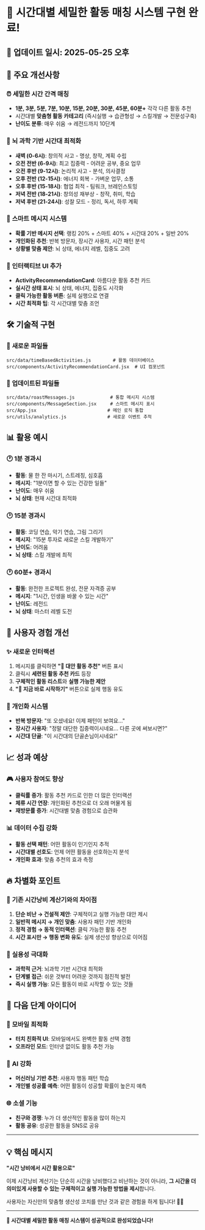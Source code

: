 # 🎯 시간대별 세밀한 활동 매칭 시스템 구현 완료!

## 📅 업데이트 일시: 2025-05-25 오후

## 🚀 주요 개선사항

### ⏰ **세밀한 시간 간격 매칭**
- **1분, 3분, 5분, 7분, 10분, 15분, 20분, 30분, 45분, 60분+** 각각 다른 활동 추천
- 시간대별 **맞춤형 활동 카테고리** (즉시실행 → 습관형성 → 스킬개발 → 전문성구축)
- **난이도 분류**: 매우 쉬움 → 레전드까지 10단계

### 🧠 **뇌 과학 기반 시간대 최적화**
- **새벽 (0-6시)**: 창의적 사고 - 명상, 창작, 계획 수립
- **오전 전반 (6-9시)**: 최고 집중력 - 어려운 공부, 중요 업무
- **오전 후반 (9-12시)**: 논리적 사고 - 분석, 의사결정
- **오후 전반 (12-15시)**: 에너지 회복 - 가벼운 업무, 소통
- **오후 후반 (15-18시)**: 협업 최적 - 팀워크, 브레인스토밍
- **저녁 전반 (18-21시)**: 창의성 재부상 - 창작, 취미, 학습
- **저녁 후반 (21-24시)**: 성찰 모드 - 정리, 독서, 하루 계획

### 🎨 **스마트 메시지 시스템**
- **확률 기반 메시지 선택**: 랭킹 20% + 스마트 40% + 시간대 20% + 일반 20%
- **개인화된 추천**: 반복 방문자, 장시간 사용자, 시간 패턴 분석
- **상황별 맞춤 제안**: 뇌 상태, 에너지 레벨, 집중도 고려

### 📱 **인터랙티브 UI 추가**
- **ActivityRecommendationCard**: 아름다운 활동 추천 카드
- **실시간 상태 표시**: 뇌 상태, 에너지, 집중도 시각화
- **클릭 가능한 활동 버튼**: 실제 실행으로 연결
- **시간 최적화 팁**: 각 시간대별 맞춤 조언

## 🛠️ **기술적 구현**

### 📂 **새로운 파일들**
```
src/data/timeBasedActivities.js        # 활동 데이터베이스
src/components/ActivityRecommendationCard.jsx  # UI 컴포넌트
```

### 🔧 **업데이트된 파일들**
```
src/data/roastMessages.js             # 통합 메시지 시스템
src/components/MessageSection.jsx     # 스마트 메시지 표시
src/App.jsx                          # 메인 로직 통합
src/utils/analytics.js               # 새로운 이벤트 추적
```

## 📊 **활용 예시**

### 🕐 **1분 경과시**
- **활동**: 물 한 잔 마시기, 스트레칭, 심호흡
- **메시지**: "1분이면 할 수 있는 건강한 일들"
- **난이도**: 매우 쉬움
- **뇌 상태**: 현재 시간대 최적화

### 🕑 **15분 경과시**
- **활동**: 코딩 연습, 악기 연습, 그림 그리기
- **메시지**: "15분 투자로 새로운 스킬 개발하기"
- **난이도**: 어려움
- **뇌 상태**: 스킬 개발에 최적

### 🕐 **60분+ 경과시**
- **활동**: 완전한 프로젝트 완성, 전문 자격증 공부
- **메시지**: "1시간, 인생을 바꿀 수 있는 시간"
- **난이도**: 레전드
- **뇌 상태**: 마스터 레벨 도전

## 🎯 **사용자 경험 개선**

### ✨ **새로운 인터랙션**
1. 메시지를 클릭하면 **"🎯 대안 활동 추천"** 버튼 표시
2. 클릭시 **세련된 활동 추천 카드** 등장
3. **구체적인 활동 리스트**와 **실행 가능한 제안**
4. **"🚀 지금 바로 시작하기"** 버튼으로 실제 행동 유도

### 🧪 **개인화 시스템**
- **반복 방문자**: "또 오셨네요! 이제 패턴이 보여요..."
- **장시간 사용자**: "정말 대단한 집중력이시네요... 다른 곳에 써보시면?"
- **시간대 단골**: "이 시간대의 단골손님이시네요!"

## 📈 **성과 예상**

### 🎮 **사용자 참여도 향상**
- **클릭률 증가**: 활동 추천 카드로 인한 더 많은 인터랙션
- **체류 시간 연장**: 개인화된 추천으로 더 오래 머물게 됨
- **재방문률 증가**: 시간대별 맞춤 경험으로 습관화

### 📊 **데이터 수집 강화**
- **활동 선택 패턴**: 어떤 활동이 인기인지 추적
- **시간대별 선호도**: 언제 어떤 활동을 선호하는지 분석
- **개인화 효과**: 맞춤 추천의 효과 측정

## 🔥 **차별화 포인트**

### 🌟 **기존 시간낭비 계산기와의 차이점**
1. **단순 비난 → 건설적 제안**: 구체적이고 실행 가능한 대안 제시
2. **일반적 메시지 → 개인 맞춤**: 사용자 패턴 기반 개인화
3. **정적 경험 → 동적 인터랙션**: 클릭 가능한 활동 추천
4. **시간 표시만 → 행동 변화 유도**: 실제 생산성 향상으로 이어짐

### 🎯 **실용성 극대화**
- **과학적 근거**: 뇌과학 기반 시간대 최적화
- **단계별 접근**: 쉬운 것부터 어려운 것까지 점진적 발전
- **즉시 실행 가능**: 모든 활동이 바로 시작할 수 있는 것들

## 🚀 **다음 단계 아이디어**

### 📱 **모바일 최적화**
- **터치 친화적 UI**: 모바일에서도 완벽한 활동 선택 경험
- **오프라인 모드**: 인터넷 없이도 활동 추천 가능

### 🤖 **AI 강화**
- **머신러닝 기반 추천**: 사용자 행동 패턴 학습
- **개인별 성공률 예측**: 어떤 활동이 성공할 확률이 높은지 예측

### 🌐 **소셜 기능**
- **친구와 경쟁**: 누가 더 생산적인 활동을 많이 하는지
- **활동 공유**: 성공한 활동을 SNS로 공유

---

## 💡 **핵심 메시지**

**"시간 낭비에서 시간 활용으로"**

이제 시간낭비 계산기는 단순히 시간을 낭비했다고 비난하는 것이 아니라, **그 시간을 더 의미있게 사용할 수 있는 구체적이고 실행 가능한 방법을 제시**합니다.

사용자는 자신만의 맞춤형 생산성 코치를 만난 것과 같은 경험을 하게 됩니다! 🎯✨

---

**🎉 시간대별 세밀한 활동 매칭 시스템이 성공적으로 완성되었습니다!**
